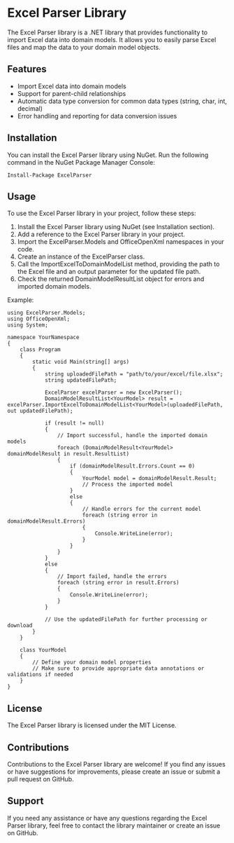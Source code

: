 # Excel Parser Library
The Excel Parser library is a .NET library that provides functionality to import Excel data into domain models. It allows you to easily parse Excel files and map the data to your domain model objects.

## Features
- Import Excel data into domain models
- Support for parent-child relationships
- Automatic data type conversion for common data types (string, char, int, decimal)
- Error handling and reporting for data conversion issues

## Installation
You can install the Excel Parser library using NuGet. Run the following command in the NuGet Package Manager Console:
```
Install-Package ExcelParser
```
## Usage
To use the Excel Parser library in your project, follow these steps:

1. Install the Excel Parser library using NuGet (see Installation section).
2. Add a reference to the Excel Parser library in your project.
3. Import the ExcelParser.Models and OfficeOpenXml namespaces in your code.
4. Create an instance of the ExcelParser class.
5. Call the ImportExcelToDomainModelList method, providing the path to the Excel file and an output parameter for the updated file path.
6. Check the returned DomainModelResultList<T> object for errors and imported domain models.

Example:

```
using ExcelParser.Models;
using OfficeOpenXml;
using System;

namespace YourNamespace
{
    class Program
    {
        static void Main(string[] args)
        {
            string uploadedFilePath = "path/to/your/excel/file.xlsx";
            string updatedFilePath;

            ExcelParser excelParser = new ExcelParser();
            DomainModelResultList<YourModel> result = excelParser.ImportExcelToDomainModelList<YourModel>(uploadedFilePath, out updatedFilePath);

            if (result != null)
            {
                // Import successful, handle the imported domain models
                foreach (DomainModelResult<YourModel> domainModelResult in result.ResultList)
                {
                    if (domainModelResult.Errors.Count == 0)
                    {
                        YourModel model = domainModelResult.Result;
                        // Process the imported model
                    }
                    else
                    {
                        // Handle errors for the current model
                        foreach (string error in domainModelResult.Errors)
                        {
                            Console.WriteLine(error);
                        }
                    }
                }
            }
            else
            {
                // Import failed, handle the errors
                foreach (string error in result.Errors)
                {
                    Console.WriteLine(error);
                }
            }

            // Use the updatedFilePath for further processing or download
        }
    }

    class YourModel
    {
        // Define your domain model properties
        // Make sure to provide appropriate data annotations or validations if needed
    }
}
```

## License
The Excel Parser library is licensed under the MIT License.

## Contributions
Contributions to the Excel Parser library are welcome! If you find any issues or have suggestions for improvements, please create an issue or submit a pull request on GitHub.

## Support
If you need any assistance or have any questions regarding the Excel Parser library, feel free to contact the library maintainer or create an issue on GitHub.

